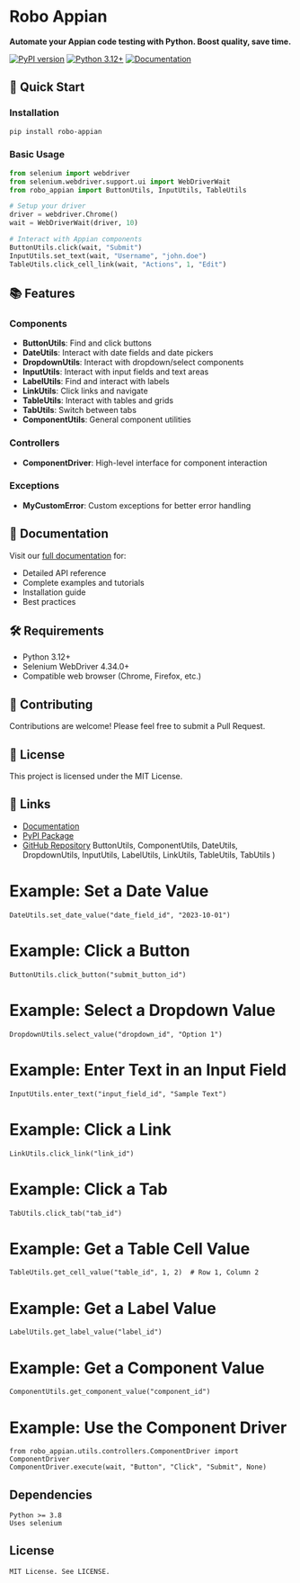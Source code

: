 # Robo Appian

**Automate your Appian code testing with Python. Boost quality, save time.**

[![PyPI version](https://badge.fury.io/py/robo-appian.svg)](https://badge.fury.io/py/robo-appian)
[![Python 3.12+](https://img.shields.io/badge/python-3.12+-blue.svg)](https://www.python.org/downloads/)
[![Documentation](https://img.shields.io/badge/docs-mkdocs-blue.svg)](https://dinilmithra.github.io/robo_appian/)

## 🚀 Quick Start

### Installation

```bash
pip install robo-appian
```

### Basic Usage

```python
from selenium import webdriver
from selenium.webdriver.support.ui import WebDriverWait
from robo_appian import ButtonUtils, InputUtils, TableUtils

# Setup your driver
driver = webdriver.Chrome()
wait = WebDriverWait(driver, 10)

# Interact with Appian components
ButtonUtils.click(wait, "Submit")
InputUtils.set_text(wait, "Username", "john.doe")
TableUtils.click_cell_link(wait, "Actions", 1, "Edit")
```

## 📚 Features

### Components
- **ButtonUtils**: Find and click buttons
- **DateUtils**: Interact with date fields and date pickers  
- **DropdownUtils**: Interact with dropdown/select components
- **InputUtils**: Interact with input fields and text areas
- **LabelUtils**: Find and interact with labels
- **LinkUtils**: Click links and navigate
- **TableUtils**: Interact with tables and grids
- **TabUtils**: Switch between tabs
- **ComponentUtils**: General component utilities

### Controllers
- **ComponentDriver**: High-level interface for component interaction

### Exceptions
- **MyCustomError**: Custom exceptions for better error handling

## 📖 Documentation

Visit our [full documentation](https://dinilmithra.github.io/robo_appian/) for:
- Detailed API reference
- Complete examples and tutorials
- Installation guide
- Best practices

## 🛠️ Requirements

- Python 3.12+
- Selenium WebDriver 4.34.0+
- Compatible web browser (Chrome, Firefox, etc.)

## 🤝 Contributing

Contributions are welcome! Please feel free to submit a Pull Request.

## 📄 License

This project is licensed under the MIT License.

## 🔗 Links

- [Documentation](https://dinilmithra.github.io/robo_appian/)
- [PyPI Package](https://pypi.org/project/robo-appian/)
- [GitHub Repository](https://github.com/dinilmithra/robo_appian)
    ButtonUtils, ComponentUtils, DateUtils, DropdownUtils, InputUtils,
    LabelUtils, LinkUtils, TableUtils, TabUtils
)

# Example: Set a Date Value
    DateUtils.set_date_value("date_field_id", "2023-10-01")
    
# Example: Click a Button
    ButtonUtils.click_button("submit_button_id")

# Example: Select a Dropdown Value
    DropdownUtils.select_value("dropdown_id", "Option 1")

# Example: Enter Text in an Input Field
    InputUtils.enter_text("input_field_id", "Sample Text")

# Example: Click a Link
    LinkUtils.click_link("link_id")

# Example: Click a Tab
    TabUtils.click_tab("tab_id")

# Example: Get a Table Cell Value
    TableUtils.get_cell_value("table_id", 1, 2)  # Row 1, Column 2

# Example: Get a Label Value
    LabelUtils.get_label_value("label_id")

# Example: Get a Component Value
    ComponentUtils.get_component_value("component_id")

# Example: Use the Component Driver
    from robo_appian.utils.controllers.ComponentDriver import ComponentDriver
    ComponentDriver.execute(wait, "Button", "Click", "Submit", None)

## Dependencies

    Python >= 3.8
    Uses selenium

## License

    MIT License. See LICENSE.